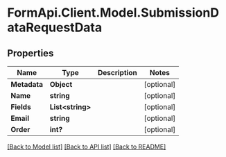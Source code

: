 # FormApi.Client.Model.SubmissionDataRequestData
## Properties

Name | Type | Description | Notes
------------ | ------------- | ------------- | -------------
**Metadata** | **Object** |  | [optional] 
**Name** | **string** |  | [optional] 
**Fields** | **List&lt;string&gt;** |  | [optional] 
**Email** | **string** |  | [optional] 
**Order** | **int?** |  | [optional] 

[[Back to Model list]](../README.md#documentation-for-models) [[Back to API list]](../README.md#documentation-for-api-endpoints) [[Back to README]](../README.md)

